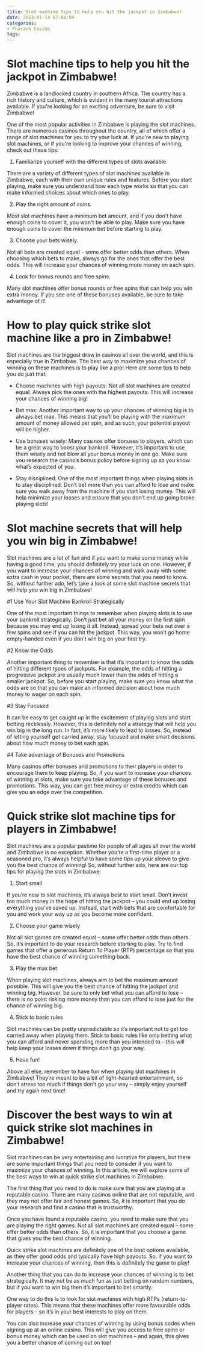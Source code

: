 ```yaml
---
title: Slot machine tips to help you hit the jackpot in Zimbabwe!
date: 2023-01-14 07:04:59
categories:
- Pharaoh Casino
tags:
---
```



#  Slot machine tips to help you hit the jackpot in Zimbabwe!

Zimbabwe is a landlocked country in southern Africa. The country has a rich history and culture, which is evident in the many tourist attractions available. If you're looking for an exciting adventure, be sure to visit Zimbabwe!

One of the most popular activities in Zimbabwe is playing the slot machines. There are numerous casinos throughout the country, all of which offer a range of slot machines for you to try your luck at. If you're new to playing slot machines, or if you're looking to improve your chances of winning, check out these tips:

1. Familiarize yourself with the different types of slots available.

There are a variety of different types of slot machines available in Zimbabwe, each with their own unique rules and features. Before you start playing, make sure you understand how each type works so that you can make informed choices about which ones to play.

2. Play the right amount of coins.

Most slot machines have a minimum bet amount, and if you don't have enough coins to cover it, you won't be able to play. Make sure you have enough coins to cover the minimum bet before starting to play.

3. Choose your bets wisely.

Not all bets are created equal - some offer better odds than others. When choosing which bets to make, always go for the ones that offer the best odds. This will increase your chances of winning more money on each spin.

4. Look for bonus rounds and free spins.

Many slot machines offer bonus rounds or free spins that can help you win extra money. If you see one of these bonuses available, be sure to take advantage of it!

#  How to play quick strike slot machine like a pro in Zimbabwe!

Slot machines are the biggest draw in casinos all over the world, and this is especially true in Zimbabwe. The best way to maximize your chances of winning on these machines is to play like a pro! Here are some tips to help you do just that:

* Choose machines with high payouts: Not all slot machines are created equal. Always pick the ones with the highest payouts. This will increase your chances of winning big!

* Bet max: Another important way to up your chances of winning big is to always bet max. This means that you’ll be playing with the maximum amount of money allowed per spin, and as such, your potential payout will be higher.

* Use bonuses wisely: Many casinos offer bonuses to players, which can be a great way to boost your bankroll. However, it’s important to use them wisely and not blow all your bonus money in one go. Make sure you research the casino’s bonus policy before signing up so you know what’s expected of you.

* Stay disciplined: One of the most important things when playing slots is to stay disciplined. Don’t bet more than you can afford to lose and make sure you walk away from the machine if you start losing money. This will help minimize your losses and ensure that you don’t end up going broke playing slots!

#  Slot machine secrets that will help you win big in Zimbabwe!

Slot machines are a lot of fun and if you want to make some money while having a good time, you should definitely try your luck on one. However, if you want to increase your chances of winning and walk away with some extra cash in your pocket, there are some secrets that you need to know. So, without further ado, let’s take a look at some slot machine secrets that will help you win big in Zimbabwe!

#1 Use Your Slot Machine Bankroll Strategically

One of the most important things to remember when playing slots is to use your bankroll strategically. Don’t just bet all your money on the first spin because you may end up losing it all. Instead, spread your bets out over a few spins and see if you can hit the jackpot. This way, you won’t go home empty-handed even if you don’t win big on your first try.

#2 Know the Odds

Another important thing to remember is that it’s important to know the odds of hitting different types of jackpots. For example, the odds of hitting a progressive jackpot are usually much lower than the odds of hitting a smaller jackpot. So, before you start playing, make sure you know what the odds are so that you can make an informed decision about how much money to wager on each spin.

#3 Stay Focused

It can be easy to get caught up in the excitement of playing slots and start betting recklessly. However, this is definitely not a strategy that will help you win big in the long run. In fact, it’s more likely to lead to losses. So, instead of letting yourself get carried away, stay focused and make smart decisions about how much money to bet each spin.



#4 Take advantage of Bonuses and Promotions

Many casinos offer bonuses and promotions to their players in order to encourage them to keep playing. So, if you want to increase your chances of winning at slots, make sure you take advantage of these bonuses and promotions. This way, you can get free money or extra credits which can give you an edge over the competition.

#  Quick strike slot machine tips for players in Zimbabwe!

Slot machines are a popular pastime for people of all ages all over the world and Zimbabwe is no exception. Whether you’re a first-time player or a seasoned pro, it’s always helpful to have some tips up your sleeve to give you the best chance of winning! So, without further ado, here are our top tips for playing the slots in Zimbabwe:

1. Start small

If you’re new to slot machines, it’s always best to start small. Don’t invest too much money in the hope of hitting the jackpot – you could end up losing everything you’ve saved up. Instead, start with bets that are comfortable for you and work your way up as you become more confident.

2. Choose your game wisely

Not all slot games are created equal – some offer better odds than others. So, it’s important to do your research before starting to play. Try to find games that offer a generous Return To Player (RTP) percentage so that you have the best chance of winning something back.

3. Play the max bet

When playing slot machines, always aim to bet the maximum amount possible. This will give you the best chance of hitting the jackpot and winning big. However, be sure to only bet what you can afford to lose – there is no point risking more money than you can afford to lose just for the chance of winning big.

4. Stick to basic rules

Slot machines can be pretty unpredictable so it’s important not to get too carried away when playing them. Stick to basic rules like only betting what you can afford and never spending more than you intended to – this will help keep your losses down if things don’t go your way.

5. Have fun!

Above all else, remember to have fun when playing slot machines in Zimbabwe! They’re meant to be a bit of light-hearted entertainment, so don’t stress too much if things don’t go your way – simply enjoy yourself and try again next time!

#  Discover the best ways to win at quick strike slot machines in Zimbabwe!

Slot machines can be very entertaining and lucrative for players, but there are some important things that you need to consider if you want to maximize your chances of winning. In this article, we will explore some of the best ways to win at quick strike slot machines in Zimbabwe.

The first thing that you need to do is make sure that you are playing at a reputable casino. There are many casinos online that are not reputable, and they may not offer fair and honest games. So, it is important that you do your research and find a casino that is trustworthy.

Once you have found a reputable casino, you need to make sure that you are playing the right games. Not all slot machines are created equal – some offer better odds than others. So, it is important that you choose a game that gives you the best chance of winning.

Quick strike slot machines are definitely one of the best options available, as they offer good odds and typically have high payouts. So, if you want to increase your chances of winning, then this is definitely the game to play!

Another thing that you can do to increase your chances of winning is to bet strategically. It may not be as much fun as just betting on random numbers, but if you want to win big then it’s important to bet smartly.

One way to do this is to look for slot machines with high RTPs (return-to-player rates). This means that these machines offer more favourable odds for players – so it’s in your best interests to play on them.

You can also increase your chances of winning by using bonus codes when signing up at an online casino. This will give you access to free spins or bonus money which can be used on slot machines – and again, this gives you a better chance of coming out on top!